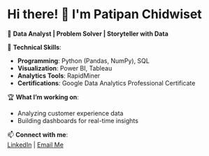 # Hi there! 👋 I'm Patipan Chidwiset

🚀 **Data Analyst | Problem Solver | Storyteller with Data**

🔧 **Technical Skills**:  
- **Programming**: Python (Pandas, NumPy), SQL  
- **Visualization**: Power BI, Tableau  
- **Analytics Tools**: RapidMiner  
- **Certifications**: Google Data Analytics Professional Certificate  

🏆 **What I’m working on**:  
- Analyzing customer experience data 
- Building dashboards for real-time insights

📫 **Connect with me**:  
[LinkedIn](https://www.linkedin.com/in/patipan-chidwiset/) | [Email Me](mailto:p.chidwises@gmail.com)
